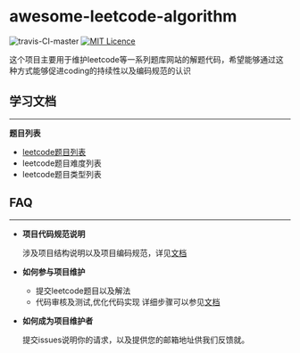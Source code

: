 # awesome-leetcode-algorithm
![travis-CI-master](https://travis-ci.com/jianjustin/awesome-leetcode-algorithm.svg?branch=master)
[![MIT Licence](https://badges.frapsoft.com/os/mit/mit.svg?v=103)](https://opensource.org/licenses/mit-license.php)

这个项目主要用于维护leetcode等一系列题库网站的解题代码，希望能够通过这种方式能够促进coding的持续性以及编码规范的认识

## 学习文档
-----------------------

**题目列表**

  * [leetcode题目列表](./docs/questionlist/numberlist.md)
  * leetcode题目难度列表
  * leetcode题目类型列表

## FAQ
-----------------------
* **项目代码规范说明**
  
  涉及项目结构说明以及项目编码规范，详见[文档](./docs/codestandard.md)

* **如何参与项目维护**

  * 提交leetcode题目以及解法
  * 代码审核及测试,优化代码实现
  详细步骤可以参见[文档](./docs/contributor-guide.md)

* **如何成为项目维护者**

  提交issues说明你的请求，以及提供您的邮箱地址供我们反馈就。   